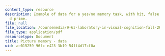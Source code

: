 ```yaml
---
content_type: resource
description: Example of data for a yes/no memory task, with hit, false alarms, and
  d prime.
file: null
file_location: /coursemedia/9-63-laboratory-in-visual-cognition-fall-2009/ae01525996fce4233b1954ff4d17cf0a_MIT9_63F09_rr01.pdf
file_type: application/pdf
resourcetype: Document
title: Picture memory - data
uid: ae015259-96fc-e423-3b19-54ff4d17cf0a
---
```

